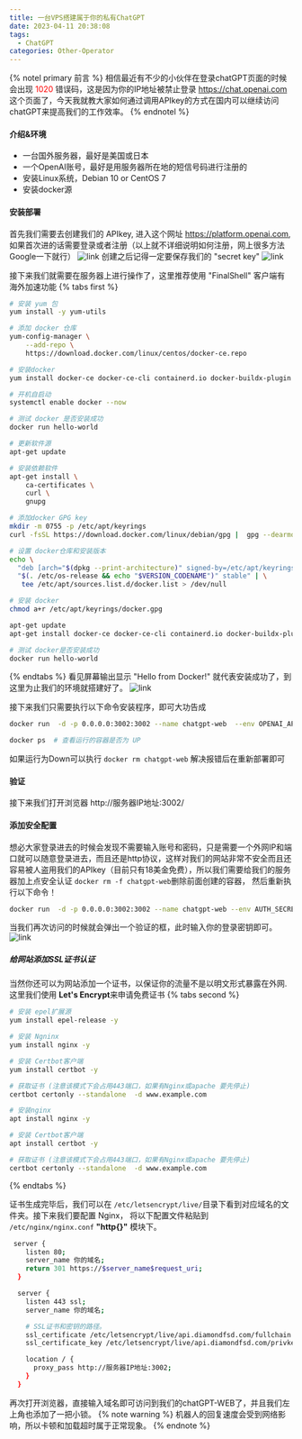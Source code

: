 ```yaml
---
title: 一台VPS搭建属于你的私有ChatGPT
date: 2023-04-11 20:38:08
tags:
  - ChatGPT
categories: Other-Operator
---
```

{% notel primary 前言 %}
相信最近有不少的小伙伴在登录chatGPT页面的时候会出现 <font color="red">1020</font> 错误码，这是因为你的IP地址被禁止登录 https://chat.openai.com 这个页面了，今天我就教大家如何通过调用APIkey的方式在国内可以继续访问chatGPT来提高我们的工作效率。
{% endnotel %}

#### 介绍&环境
* 一台国外服务器，最好是美国或日本
* 一个OpenAI账号，最好是用服务器所在地的短信号码进行注册的
* 安装Linux系统，Debian 10 or CentOS 7
* 安装docker源

#### 安装部署
首先我们需要去创建我们的 APIkey, 进入这个网址 https://platform.openai.com, 如果首次进的话需要登录或者注册（以上就不详细说明如何注册，网上很多方法Google一下就行）
![link](https://cdn.jsdelivr.net/gh/lipaysamart/Blog-pic/20230411205953.png)
创建之后记得一定要保存我们的 "secret key" 
![link](https://cdn.jsdelivr.net/gh/lipaysamart/Blog-pic/20230411210224.png)

接下来我们就需要在服务器上进行操作了，这里推荐使用 "FinalShell" 客户端有海外加速功能
{% tabs first %}
<!-- tab CentOS7-->
```sh
# 安装 yum 包
yum install -y yum-utils

# 添加 docker 仓库
yum-config-manager \
    --add-repo \
    https://download.docker.com/linux/centos/docker-ce.repo

# 安装docker
yum install docker-ce docker-ce-cli containerd.io docker-buildx-plugin docker-compose-plugin

# 开机自启动 
systemctl enable docker --now

# 测试 docker 是否安装成功
docker run hello-world  
```
<!-- endtab -->
<!-- tab Debian -->
```sh
# 更新软件源
apt-get update

# 安装依赖软件
apt-get install \
    ca-certificates \
    curl \
    gnupg

# 添加docker GPG key
mkdir -m 0755 -p /etc/apt/keyrings
curl -fsSL https://download.docker.com/linux/debian/gpg |  gpg --dearmor -o /etc/apt/keyrings/docker.gpg

# 设置 docker仓库和安装版本
echo \
  "deb [arch="$(dpkg --print-architecture)" signed-by=/etc/apt/keyrings/docker.gpg] https://download.docker.com/linux/debian \
  "$(. /etc/os-release && echo "$VERSION_CODENAME")" stable" | \
   tee /etc/apt/sources.list.d/docker.list > /dev/null

# 安装 docker 
chmod a+r /etc/apt/keyrings/docker.gpg

apt-get update
apt-get install docker-ce docker-ce-cli containerd.io docker-buildx-plugin docker-compose-plugin

# 测试 docker是否安装成功
docker run hello-world
```
<!-- endtab -->
{% endtabs %}
看见屏幕输出显示 "Hello from Docker!" 就代表安装成功了，到这里为止我们的环境就搭建好了。
![link](https://cdn.jsdelivr.net/gh/lipaysamart/Blog-pic/20230411211614.png)

接下来我们只需要执行以下命令安装程序，即可大功告成
```sh
docker run  -d -p 0.0.0.0:3002:3002 --name chatgpt-web  --env OPENAI_API_KEY=你复制的API_KEY  chenzhaoyu94/chatgpt-web

docker ps  # 查看运行的容器是否为 UP
```
如果运行为Down可以执行 `docker rm chatgpt-web` 解决报错后在重新部署即可

#### 验证
接下来我们打开浏览器 http://服务器IP地址:3002/ 


#### 添加安全配置
想必大家登录进去的时候会发现不需要输入账号和密码，只是需要一个外网IP和端口就可以随意登录进去，而且还是http协议，这样对我们的网站非常不安全而且还容易被人盗用我们的APIkey（目前只有18美金免费），所以我们需要给我们的服务器加上点安全认证
`docker rm -f chatgpt-web`删除前面创建的容器， 然后重新执行以下命令！
```sh
docker run  -d -p 0.0.0.0:3002:3002 --name chatgpt-web --env AUTH_SECRET_KEY=你访问登录的密钥 --env OPENAI_API_KEY=你复制的API_KEY chenzhaoyu94/chatgpt-web
```
当我们再次访问的时候就会弹出一个验证的框，此时输入你的登录密钥即可。
![link](https://cdn.jsdelivr.net/gh/lipaysamart/Blog-pic/20230411214321.png)


##### 给网站添加SSL证书认证
当然你还可以为网站添加一个证书，以保证你的流量不是以明文形式暴露在外网. 这里我们使用 **Let's Encrypt**来申请免费证书
{% tabs second %}
<!-- tab CentOS7 -->
```sh
# 安装 epel扩展源
yum install epel-release -y

# 安装 Ngninx
yum install nginx -y 

# 安装 Certbot客户端
yum install certbot -y 

# 获取证书 (注意该模式下会占用443端口，如果有Nginx或apache 要先停止)
certbot certonly --standalone  -d www.example.com
```
<!-- endtab -->
<!-- tab Debian -->
```sh
# 安装nginx
apt install nginx -y

# 安装 Certbot客户端
apt install certbot -y

# 获取证书 (注意该模式下会占用443端口，如果有Nginx或apache 要先停止)
certbot certonly --standalone  -d www.example.com
```
<!-- endtab -->
{% endtabs %}

证书生成完毕后，我们可以在 `/etc/letsencrypt/live/`目录下看到对应域名的文件夹。接下来我们要配置 Nginx， 将以下配置文件粘贴到 `/etc/nginx/nginx.conf` **"http{}"** 模块下。
```sh
 server {
    listen 80;
    server_name 你的域名;
    return 301 https://$server_name$request_uri;
  }

  server {
    listen 443 ssl;
    server_name 你的域名;

    # SSL证书和密钥的路径。
    ssl_certificate /etc/letsencrypt/live/api.diamondfsd.com/fullchain.pem;
    ssl_certificate_key /etc/letsencrypt/live/api.diamondfsd.com/privkey.pem;

    location / {
      proxy_pass http://服务器IP地址:3002;
    }
  }
```
再次打开浏览器，直接输入域名即可访问到我们的chatGPT-WEB了，并且我们左上角也添加了一把小锁。
{% note warning %}
机器人的回复速度会受到网络影响，所以卡顿和加载超时属于正常现象。
{% endnote %}